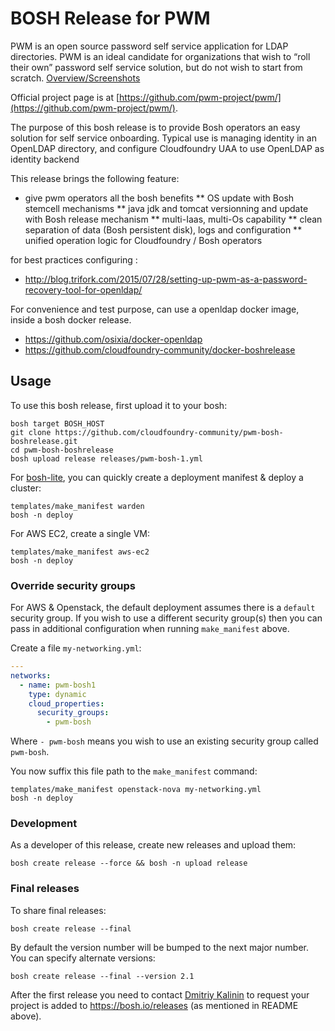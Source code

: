 # BOSH Release for PWM

PWM is an open source password self service application for LDAP directories. PWM is an ideal candidate for organizations that wish to “roll their own” password self service solution, but do not wish to start from scratch. [Overview/Screenshots](https://docs.google.com/presentation/d/1LxDXV_iiToJXAzzT9mc1xXO0atVObmRpCame6qXOyxM/pub?slide=id.p8)

Official project page is at [https://github.com/pwm-project/pwm/](https://github.com/pwm-project/pwm/).


The purpose of this bosh release is to provide Bosh operators an easy solution for self service onboarding.
Typical use is managing identity in an OpenLDAP directory, and configure Cloudfoundry UAA to use OpenLDAP as identity backend


This release brings the following feature:
* give pwm operators all the bosh benefits
** OS update with Bosh stemcell mechanisms
** java jdk and tomcat versionning and update with Bosh release mechanism
** multi-Iaas, multi-Os capability
** clean separation of data (Bosh persistent disk), logs and configuration
** unified operation logic for Cloudfoundry / Bosh operators


for best practices configuring :
* http://blog.trifork.com/2015/07/28/setting-up-pwm-as-a-password-recovery-tool-for-openldap/

For convenience and test purpose, can use a openldap docker image, inside a bosh docker release.
* https://github.com/osixia/docker-openldap
* https://github.com/cloudfoundry-community/docker-boshrelease




## Usage

To use this bosh release, first upload it to your bosh:

```
bosh target BOSH_HOST
git clone https://github.com/cloudfoundry-community/pwm-bosh-boshrelease.git
cd pwm-bosh-boshrelease
bosh upload release releases/pwm-bosh-1.yml
```

For [bosh-lite](https://github.com/cloudfoundry/bosh-lite), you can quickly create a deployment manifest & deploy a cluster:

```
templates/make_manifest warden
bosh -n deploy
```

For AWS EC2, create a single VM:

```
templates/make_manifest aws-ec2
bosh -n deploy
```

### Override security groups

For AWS & Openstack, the default deployment assumes there is a `default` security group. If you wish to use a different security group(s) then you can pass in additional configuration when running `make_manifest` above.

Create a file `my-networking.yml`:

``` yaml
---
networks:
  - name: pwm-bosh1
    type: dynamic
    cloud_properties:
      security_groups:
        - pwm-bosh
```

Where `- pwm-bosh` means you wish to use an existing security group called `pwm-bosh`.

You now suffix this file path to the `make_manifest` command:

```
templates/make_manifest openstack-nova my-networking.yml
bosh -n deploy
```

### Development

As a developer of this release, create new releases and upload them:

```
bosh create release --force && bosh -n upload release
```

### Final releases

To share final releases:

```
bosh create release --final
```

By default the version number will be bumped to the next major number. You can specify alternate versions:


```
bosh create release --final --version 2.1
```

After the first release you need to contact [Dmitriy Kalinin](mailto://dkalinin@pivotal.io) to request your project is added to https://bosh.io/releases (as mentioned in README above).
